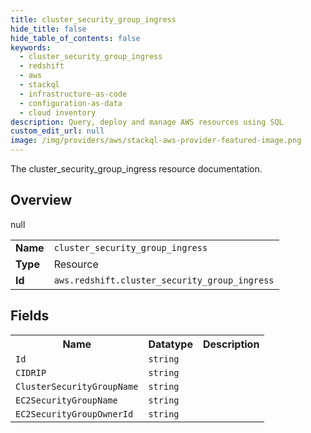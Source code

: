 ```yaml
---
title: cluster_security_group_ingress
hide_title: false
hide_table_of_contents: false
keywords:
  - cluster_security_group_ingress
  - redshift
  - aws
  - stackql
  - infrastructure-as-code
  - configuration-as-data
  - cloud inventory
description: Query, deploy and manage AWS resources using SQL
custom_edit_url: null
image: /img/providers/aws/stackql-aws-provider-featured-image.png
---
```

The cluster_security_group_ingress resource documentation.

## Overview
<table><tbody>
<tr><td><b>Name</b></td><td><code>cluster_security_group_ingress</code></td></tr>
<tr><td><b>Type</b></td><td>Resource</td></tr>
null
<tr><td><b>Id</b></td><td><code>aws.redshift.cluster_security_group_ingress</code></td></tr>
</tbody></table>

## Fields
<table><tbody>
<tr><th>Name</th><th>Datatype</th><th>Description</th></tr>
<tr><td><code>Id</code></td><td><code>string</code></td><td></td></tr><tr><td><code>CIDRIP</code></td><td><code>string</code></td><td></td></tr><tr><td><code>ClusterSecurityGroupName</code></td><td><code>string</code></td><td></td></tr><tr><td><code>EC2SecurityGroupName</code></td><td><code>string</code></td><td></td></tr><tr><td><code>EC2SecurityGroupOwnerId</code></td><td><code>string</code></td><td></td></tr>
</tbody></table>